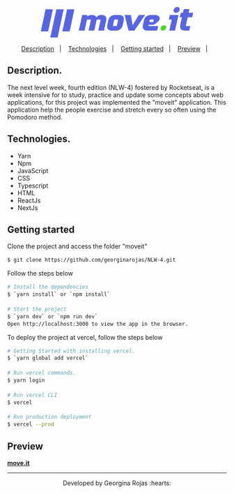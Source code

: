 <p align="center">
    <img src="./moveit/public/logo-full.svg" alt="MoveIt" width="350px" />
</p>

<p align="center">
    <a href="#-description">Description</a>&nbsp;&nbsp;&nbsp;|&nbsp;&nbsp;&nbsp;
    <a href="#-technologies">Technologies</a>&nbsp;&nbsp;&nbsp;|&nbsp;&nbsp;&nbsp;
    <a href="#-getting-started">Getting started</a>&nbsp;&nbsp;&nbsp;|&nbsp;&nbsp;&nbsp;
    <a href="#-preview">Preview</a>&nbsp;&nbsp;&nbsp;|&nbsp;&nbsp;&nbsp;
</p>

## Description.
The next level week, fourth edition (NLW-4) fostered by Rocketseat, is a week intensive for to study, practice and update some concepts about web applications, for this project was implemented the "moveit" application. This application help the people exercise and stretch every so often using the Pomodoro method.

## Technologies.
- Yarn
- Npm
- JavaScript
- CSS
- Typescript
- HTML
- ReactJs
- NextJs

## Getting started
Clone the project and access the folder "moveit"
```bash
$ git clone https://github.com/georginarojas/NLW-4.git
```

Follow the steps below
```bash
# Install the dependencies
$ `yarn install` or `npm install`

# Start the project
$ `yarn dev` or `npm run dev`
Open http://localhost:3000 to view the app in the browser.
```

To deploy the project at vercel, follow the steps below
```bash
# Getting Started with installing vercel.
$ `yarn global add vercel`

# Run vercel commands.
$ yarn login

# Run vercel CLI
$ vercel

# Run production deployment
$ vercel --prod
```

## Preview
**[move.it](https://moveit-roan-five.vercel.app)**

---
<p align="center">Developed by Georgina Rojas :hearts:</p>

